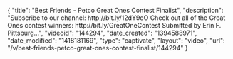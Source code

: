 {
    "title": "Best Friends - Petco Great Ones Contest Finalist",
    "description": "Subscribe to our channel: http:\/\/bit.ly\/12dY9oO Check out all of the Great Ones contest winners: http:\/\/bit.ly\/GreatOneContest Submitted by Erin F. Pittsburg...",
    "videoid": "144294",
    "date_created": "1394588971",
    "date_modified": "1418181169",
    "type": "captivate",
    "layout": "video",
    "url": "\/v\/best-friends-petco-great-ones-contest-finalist\/144294"
}